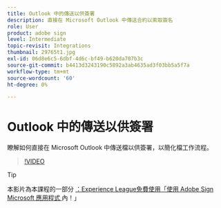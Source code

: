 ```yaml
---
title: Outlook 中的傳送以供簽署
description: 直接在 Microsoft Outlook 中傳送合約以索取簽名
role: User
product: adobe sign
level: Intermediate
topic-revisit: Integrations
thumbnail: 29765t1.jpg
exl-id: 06d8e6c5-6dbf-4d6c-bf49-b620da707b3c
source-git-commit: b4413d3243190c5892a3ab4635ad3f03bb5a5f7a
workflow-type: tm+mt
source-wordcount: '60'
ht-degree: 0%

---
```


# Outlook 中的傳送以供簽署

瞭解如何直接在 Microsoft Outlook 中傳送檔以供簽署，以簡化檔工作流程。

>[!VIDEO](https://video.tv.adobe.com/v/29765t1?hidetitle=true)

>[!TIP]
>
>本影片為本課程的一部分 [ ：Experience League免費使用「使用 Adobe Sign Microsoft 應用程式 ](https://experienceleague.adobe.com/?recommended=Sign-U-1-2020.2) 內！」
